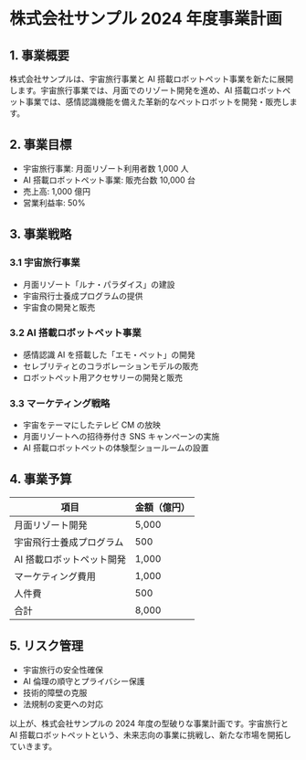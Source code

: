 # 株式会社サンプル 2024 年度事業計画

## 1. 事業概要

株式会社サンプルは、宇宙旅行事業と AI 搭載ロボットペット事業を新たに展開します。宇宙旅行事業では、月面でのリゾート開発を進め、AI 搭載ロボットペット事業では、感情認識機能を備えた革新的なペットロボットを開発・販売します。

## 2. 事業目標

- 宇宙旅行事業: 月面リゾート利用者数 1,000 人
- AI 搭載ロボットペット事業: 販売台数 10,000 台
- 売上高: 1,000 億円
- 営業利益率: 50%

## 3. 事業戦略

### 3.1 宇宙旅行事業

- 月面リゾート「ルナ・パラダイス」の建設
- 宇宙飛行士養成プログラムの提供
- 宇宙食の開発と販売

### 3.2 AI 搭載ロボットペット事業

- 感情認識 AI を搭載した「エモ・ペット」の開発
- セレブリティとのコラボレーションモデルの販売
- ロボットペット用アクセサリーの開発と販売

### 3.3 マーケティング戦略

- 宇宙をテーマにしたテレビ CM の放映
- 月面リゾートへの招待券付き SNS キャンペーンの実施
- AI 搭載ロボットペットの体験型ショールームの設置

## 4. 事業予算

| 項目                      | 金額（億円） |
| ------------------------- | ------------ |
| 月面リゾート開発          | 5,000        |
| 宇宙飛行士養成プログラム  | 500          |
| AI 搭載ロボットペット開発 | 1,000        |
| マーケティング費用        | 1,000        |
| 人件費                    | 500          |
| 合計                      | 8,000        |

## 5. リスク管理

- 宇宙旅行の安全性確保
- AI 倫理の順守とプライバシー保護
- 技術的障壁の克服
- 法規制の変更への対応

以上が、株式会社サンプルの 2024 年度の型破りな事業計画です。宇宙旅行と AI 搭載ロボットペットという、未来志向の事業に挑戦し、新たな市場を開拓していきます。
